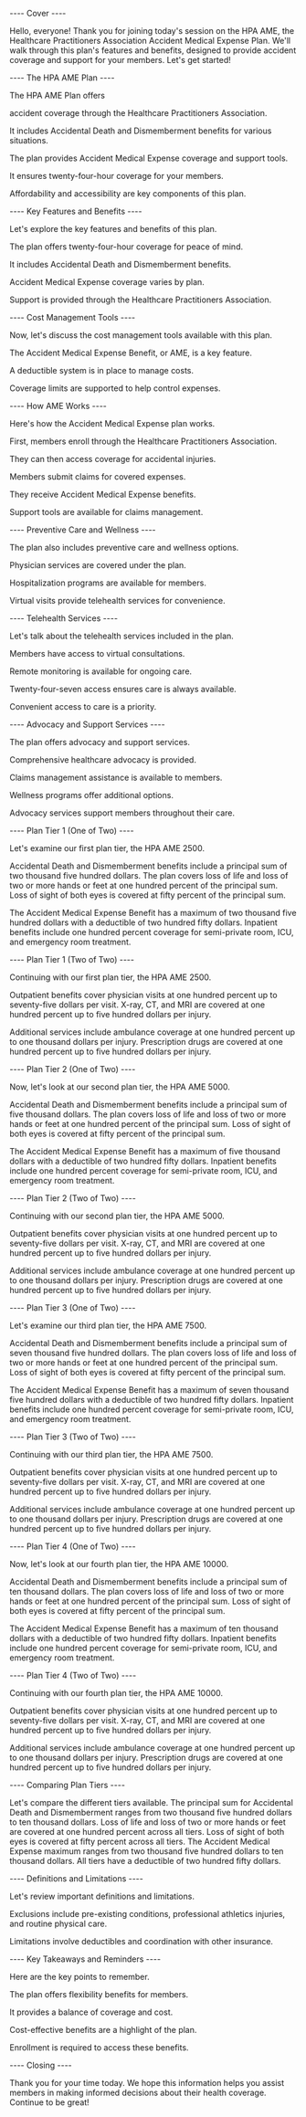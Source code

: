 ---- Cover ----

Hello, everyone! Thank you for joining today's session on the HPA AME, the Healthcare Practitioners Association Accident Medical Expense Plan. We'll walk through this plan's features and benefits, designed to provide accident coverage and support for your members. Let's get started!

---- The HPA AME Plan ----

The HPA AME Plan offers 

accident coverage through the Healthcare Practitioners Association.

It includes Accidental Death and Dismemberment benefits for various situations.

The plan provides Accident Medical Expense coverage and support tools.

It ensures twenty-four-hour coverage for your members.

Affordability and accessibility are key components of this plan.

---- Key Features and Benefits ----

Let's explore the key features and benefits of this plan.

The plan offers twenty-four-hour coverage for peace of mind.

It includes Accidental Death and Dismemberment benefits.

Accident Medical Expense coverage varies by plan.

Support is provided through the Healthcare Practitioners Association.

---- Cost Management Tools ----

Now, let's discuss the cost management tools available with this plan.

The Accident Medical Expense Benefit, or AME, is a key feature.

A deductible system is in place to manage costs.

Coverage limits are supported to help control expenses.

---- How AME Works ----

Here's how the Accident Medical Expense plan works.

First, members enroll through the Healthcare Practitioners Association.

They can then access coverage for accidental injuries.

Members submit claims for covered expenses.

They receive Accident Medical Expense benefits.

Support tools are available for claims management.

---- Preventive Care and Wellness ----

The plan also includes preventive care and wellness options.

Physician services are covered under the plan.

Hospitalization programs are available for members.

Virtual visits provide telehealth services for convenience.

---- Telehealth Services ----

Let's talk about the telehealth services included in the plan.

Members have access to virtual consultations.

Remote monitoring is available for ongoing care.

Twenty-four-seven access ensures care is always available.

Convenient access to care is a priority.

---- Advocacy and Support Services ----

The plan offers advocacy and support services.

Comprehensive healthcare advocacy is provided.

Claims management assistance is available to members.

Wellness programs offer additional options.

Advocacy services support members throughout their care.

---- Plan Tier 1 (One of Two) ----

Let's examine our first plan tier, the HPA AME 2500.

Accidental Death and Dismemberment benefits include a principal sum of two thousand five hundred dollars. The plan covers loss of life and loss of two or more hands or feet at one hundred percent of the principal sum. Loss of sight of both eyes is covered at fifty percent of the principal sum.

The Accident Medical Expense Benefit has a maximum of two thousand five hundred dollars with a deductible of two hundred fifty dollars. Inpatient benefits include one hundred percent coverage for semi-private room, ICU, and emergency room treatment.

---- Plan Tier 1 (Two of Two) ----

Continuing with our first plan tier, the HPA AME 2500.

Outpatient benefits cover physician visits at one hundred percent up to seventy-five dollars per visit. X-ray, CT, and MRI are covered at one hundred percent up to five hundred dollars per injury.

Additional services include ambulance coverage at one hundred percent up to one thousand dollars per injury. Prescription drugs are covered at one hundred percent up to five hundred dollars per injury.

---- Plan Tier 2 (One of Two) ----

Now, let's look at our second plan tier, the HPA AME 5000.

Accidental Death and Dismemberment benefits include a principal sum of five thousand dollars. The plan covers loss of life and loss of two or more hands or feet at one hundred percent of the principal sum. Loss of sight of both eyes is covered at fifty percent of the principal sum.

The Accident Medical Expense Benefit has a maximum of five thousand dollars with a deductible of two hundred fifty dollars. Inpatient benefits include one hundred percent coverage for semi-private room, ICU, and emergency room treatment.

---- Plan Tier 2 (Two of Two) ----

Continuing with our second plan tier, the HPA AME 5000.

Outpatient benefits cover physician visits at one hundred percent up to seventy-five dollars per visit. X-ray, CT, and MRI are covered at one hundred percent up to five hundred dollars per injury.

Additional services include ambulance coverage at one hundred percent up to one thousand dollars per injury. Prescription drugs are covered at one hundred percent up to five hundred dollars per injury.

---- Plan Tier 3 (One of Two) ----

Let's examine our third plan tier, the HPA AME 7500.

Accidental Death and Dismemberment benefits include a principal sum of seven thousand five hundred dollars. The plan covers loss of life and loss of two or more hands or feet at one hundred percent of the principal sum. Loss of sight of both eyes is covered at fifty percent of the principal sum. 

The Accident Medical Expense Benefit has a maximum of seven thousand five hundred dollars with a deductible of two hundred fifty dollars. Inpatient benefits include one hundred percent coverage for semi-private room, ICU, and emergency room treatment.

---- Plan Tier 3 (Two of Two) ----

Continuing with our third plan tier, the HPA AME 7500.

Outpatient benefits cover physician visits at one hundred percent up to seventy-five dollars per visit. X-ray, CT, and MRI are covered at one hundred percent up to five hundred dollars per injury.

Additional services include ambulance coverage at one hundred percent up to one thousand dollars per injury. Prescription drugs are covered at one hundred percent up to five hundred dollars per injury.

---- Plan Tier 4 (One of Two) ----

Now, let's look at our fourth plan tier, the HPA AME 10000.

Accidental Death and Dismemberment benefits include a principal sum of ten thousand dollars. The plan covers loss of life and loss of two or more hands or feet at one hundred percent of the principal sum. Loss of sight of both eyes is covered at fifty percent of the principal sum.

The Accident Medical Expense Benefit has a maximum of ten thousand dollars with a deductible of two hundred fifty dollars. Inpatient benefits include one hundred percent coverage for semi-private room, ICU, and emergency room treatment.

---- Plan Tier 4 (Two of Two) ----

Continuing with our fourth plan tier, the HPA AME 10000.

Outpatient benefits cover physician visits at one hundred percent up to seventy-five dollars per visit. X-ray, CT, and MRI are covered at one hundred percent up to five hundred dollars per injury.

Additional services include ambulance coverage at one hundred percent up to one thousand dollars per injury. Prescription drugs are covered at one hundred percent up to five hundred dollars per injury.

---- Comparing Plan Tiers ----

Let's compare the different tiers available. The principal sum for Accidental Death and Dismemberment ranges from two thousand five hundred dollars to ten thousand dollars. Loss of life and loss of two or more hands or feet are covered at one hundred percent across all tiers. Loss of sight of both eyes is covered at fifty percent across all tiers. The Accident Medical Expense maximum ranges from two thousand five hundred dollars to ten thousand dollars. All tiers have a deductible of two hundred fifty dollars.

---- Definitions and Limitations ----

Let's review important definitions and limitations.

Exclusions include pre-existing conditions, professional athletics injuries, and routine physical care.

Limitations involve deductibles and coordination with other insurance.

---- Key Takeaways and Reminders ----

Here are the key points to remember.

The plan offers flexibility benefits for members.

It provides a balance of coverage and cost.

Cost-effective benefits are a highlight of the plan.

Enrollment is required to access these benefits.

---- Closing ----

Thank you for your time today. We hope this information helps you assist members in making informed decisions about their health coverage. Continue to be great!